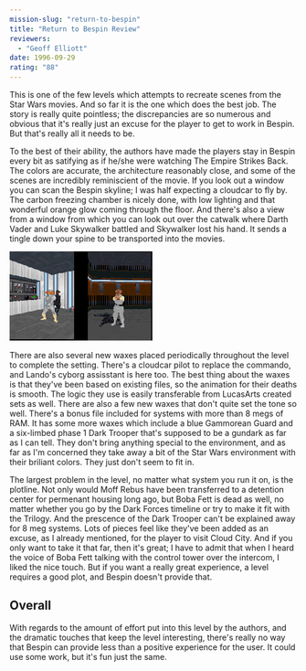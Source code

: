 ```yaml
---
mission-slug: "return-to-bespin"
title: "Return to Bespin Review"
reviewers: 
  - "Geoff Elliott"
date: 1996-09-29
rating: "88"
---
```


This is one of the few levels which attempts to recreate scenes from the Star Wars movies. And so far it is the one which does the best job. The story is really quite pointless; the discrepancies are so numerous and obvious that it's really just an excuse for the player to get to work in Bespin. But that's really all it needs to be.

To the best of their ability, the authors have made the players stay in Bespin every bit as satifying as if he/she were watching The Empire Strikes Back. The colors are accurate, the architecture reasonably close, and some of the scenes are incredibly reminiscient of the movie. If you look out a window you can scan the Bespin skyline; I was half expecting a cloudcar to fly by. The carbon freezing chamber is nicely done, with low lighting and that wonderful orange glow coming through the floor. And there's also a view from a window from which you can look out over the catwalk where Darth Vader and Luke Skywalker battled and Skywalker lost his hand. It sends a tingle down your spine to be transported into the movies.

![Bespin screenshot](./bespin.png "New, artfully done waxes add to the Bespin experience.")

There are also several new waxes placed periodically throughout the level to complete the setting. There's a cloudcar pilot to replace the commando, and Lando's cyborg assisstant is here too. The best thing about the waxes is that they've been based on existing files, so the animation for their deaths is smooth. The logic they use is easily transferable from LucasArts created sets as well. There are also a few new waxes that don't quite set the tone so well. There's a bonus file included for systems with more than 8 megs of RAM. It has some more waxes which include a blue Gammorean Guard and a six-limbed phase 1 Dark Trooper that's supposed to be a gundark as far as I can tell. They don't bring anything special to the environment, and as far as I'm concerned they take away a bit of the Star Wars environment with their briliant colors. They just don't seem to fit in.

The largest problem in the level, no matter what system you run it on, is the plotline. Not only would Moff Rebus have been transferred to a detention center for permenant housing long ago, but Boba Fett is dead as well, no matter whether you go by the Dark Forces timeline or try to make it fit with the Trilogy. And the prescence of the Dark Trooper can't be explained away for 8 meg systems. Lots of pieces feel like they've been added as an excuse, as I already mentioned, for the player to visit Cloud City. And if you only want to take it that far, then it's great; I have to admit that when I heard the voice of Boba Fett talking with the control tower over the intercom, I liked the nice touch. But if you want a really great experience, a level requires a good plot, and Bespin doesn't provide that.

## Overall

With regards to the amount of effort put into this level by the authors, and the dramatic touches that keep the level interesting, there's really no way that Bespin can provide less than a positive experience for the user. It could use some work, but it's fun just the same.